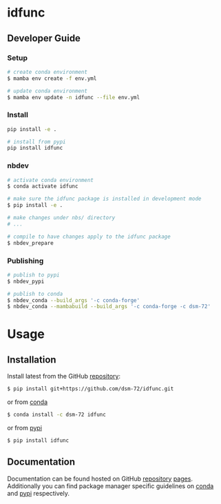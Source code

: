 # idfunc

<!-- WARNING: THIS FILE WAS AUTOGENERATED! DO NOT EDIT! -->

## Developer Guide

### Setup

``` sh
# create conda environment
$ mamba env create -f env.yml

# update conda environment
$ mamba env update -n idfunc --file env.yml
```

### Install

``` sh
pip install -e .

# install from pypi
pip install idfunc
```

### nbdev

``` sh
# activate conda environment
$ conda activate idfunc

# make sure the idfunc package is installed in development mode
$ pip install -e .

# make changes under nbs/ directory
# ...

# compile to have changes apply to the idfunc package
$ nbdev_prepare
```

### Publishing

``` sh
# publish to pypi
$ nbdev_pypi

# publish to conda
$ nbdev_conda --build_args '-c conda-forge'
$ nbdev_conda --mambabuild --build_args '-c conda-forge -c dsm-72'
```

# Usage

## Installation

Install latest from the GitHub
[repository](https://github.com/dsm-72/idfunc):

``` sh
$ pip install git+https://github.com/dsm-72/idfunc.git
```

or from [conda](https://anaconda.org/dsm-72/idfunc)

``` sh
$ conda install -c dsm-72 idfunc
```

or from [pypi](https://pypi.org/project/idfunc/)

``` sh
$ pip install idfunc
```

## Documentation

Documentation can be found hosted on GitHub
[repository](https://github.com/dsm-72/idfunc)
[pages](https://dsm-72.github.io/idfunc/). Additionally you can find
package manager specific guidelines on
[conda](https://anaconda.org/dsm-72/idfunc) and
[pypi](https://pypi.org/project/idfunc/) respectively.
